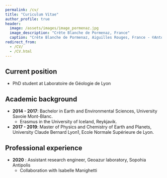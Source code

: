 ```yaml
---
permalink: /cv/
title: "Curiculum Vitae"
author_profile: true
header:
  image: /assets/images/image_pormenaz.jpg
  image_description: "Crête Blanche de Pormenaz, France"
  caption: "Crête Blanche de Pormenaz, Aiguilles Rouges, France - ©Antoine Mercier"
redirect_from: 
  - /CV/
  - /CV.html
---
```


## Current position
* PhD student at Laboratoire de Géologie de Lyon

## Academic background

* **2014 - 2017**: Bachelor in Earth and Environmental Sciences, University Savoie Mont-Blanc.
  - Erasmus in the University of Iceland, Reykjavik. 
* **2017 - 2019**: Master of Physics and Chemistry of Earth and Planets, University Claude Bernard Lyon1, Ecole Normale Supérieure de Lyon.

## Professional experience
* **2020** : Assistant research engineer, Geoazur laboratory, Sopohia Antipolis
  - Collaboration with Isabelle Manighetti
